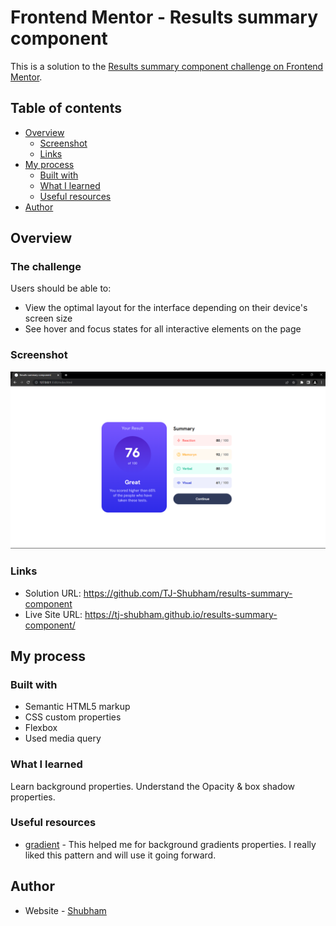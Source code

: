 # Frontend Mentor - Results summary component

This is a solution to the [Results summary component challenge on Frontend Mentor](https://www.frontendmentor.io/challenges/results-summary-component-CE_K6s0maV).

## Table of contents

- [Overview](#overview)
  - [Screenshot](#screenshot)
  - [Links](#links)
- [My process](#my-process)
  - [Built with](#built-with)
  - [What I learned](#what-i-learned)
  - [Useful resources](#useful-resources)
- [Author](#author)


## Overview

### The challenge

Users should be able to:

- View the optimal layout for the interface depending on their device's screen size
- See hover and focus states for all interactive elements on the page

### Screenshot

![](./assets/images/component-screenshot.png)


### Links

- Solution URL:  https://github.com/TJ-Shubham/results-summary-component
- Live Site URL: https://tj-shubham.github.io/results-summary-component/

## My process

### Built with

- Semantic HTML5 markup
- CSS custom properties
- Flexbox
- Used media query


### What I learned

Learn background properties. Understand the Opacity & box shadow properties.


### Useful resources

- [gradient](https://css-tricks.com/css3-gradients/) - This helped me for background gradients properties. I really liked this pattern and will use it going forward.


## Author

- Website - [Shubham](https://github.com/TJ-Shubham)

